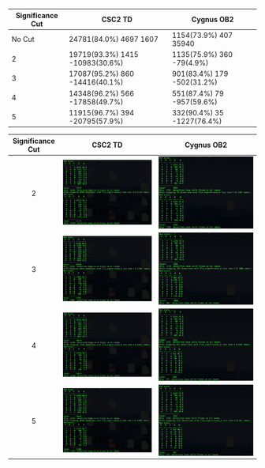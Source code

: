 

| Significance Cut | CSC2 TD |Cygnus OB2| 
| --- | ----------- |----------- |
| No Cut | 24781(84.0%) 4697 1607 | 1154(73.9%) 407 35940  |
| 2 | 19719(93.3%) 1415 -10983(30.6%) | 1135(75.9%) 360  -79(4.9%) |
| 3 | 17087(95.2%) 860 -14416(40.1%)  | 901(83.4%) 179  -502(31.2%) |
| 4 | 14348(96.2%) 566 -17858(49.7%)  | 551(87.4%) 79  -957(59.6%) |
| 5 | 11915(96.7%) 394 -20795(57.9%)  | 332(90.4%) 35  -1227(76.4%) |


Significance Cut   |      CSC2 TD    | Cygnus OB2| 
:------------:|:-------------------------:|:-------------------------:|
2  |![](https://github.com/huiyang-astro/MUWCLASS-Reports/blob/main/Tests/Significance_Cut/Sig_cut2_TD.png)  |  ![](https://github.com/huiyang-astro/MUWCLASS-Reports/blob/main/Tests/Significance_Cut/Sig_cut2_CygnusOB2.png)
3  |![](https://github.com/huiyang-astro/MUWCLASS-Reports/blob/main/Tests/Significance_Cut/Sig_cut3_TD.png)  |  ![](https://github.com/huiyang-astro/MUWCLASS-Reports/blob/main/Tests/Significance_Cut/Sig_cut3_CygnusOB2.png)
4  |![](https://github.com/huiyang-astro/MUWCLASS-Reports/blob/main/Tests/Significance_Cut/Sig_cut4_TD.png)  |  ![](https://github.com/huiyang-astro/MUWCLASS-Reports/blob/main/Tests/Significance_Cut/Sig_cut4_CygnusOB2.png)
5  |![](https://github.com/huiyang-astro/MUWCLASS-Reports/blob/main/Tests/Significance_Cut/Sig_cut5_TD.png)  |  ![](https://github.com/huiyang-astro/MUWCLASS-Reports/blob/main/Tests/Significance_Cut/Sig_cut5_CygnusOB2.png)
